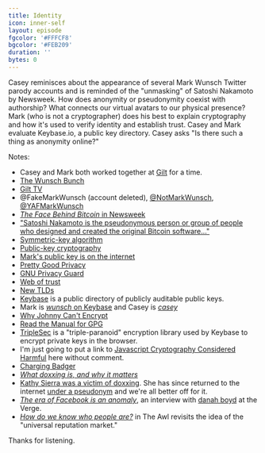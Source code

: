 ```yaml
---
title: Identity
icon: inner-self
layout: episode
fgcolor: '#FFFCF8'
bgcolor: '#FEB209'
duration: ''
bytes: 0
---
```


Casey reminisces about the appearance of several Mark Wunsch Twitter parody
accounts and is reminded of the "unmasking" of Satoshi Nakamoto by Newsweek.
How does anonymity or pseudonymity coexist with authorship? What connects our
virtual avatars to our physical presence? Mark (who is not a cryptographer)
does his best to explain cryptography and how it's used to verify identity and
establish trust. Casey and Mark evaluate Keybase.io, a public key directory.
Casey asks "Is there such a thing as anonymity online?"

Notes:

+ Casey and Mark both worked together at [Gilt](http://www.gilt.com/invite/markwunsch) for a time.
+ [The Wunsch Bunch](https://www.facebook.com/wunschbunch)
+ [Gilt TV](http://www.youtube.com/playlist?list=PLA8355407C2F44FA4)
+ @FakeMarkWunsch (account deleted), [@NotMarkWunsch](https://twitter.com/notmarkwunsch), [@YAFMarkWunsch](https://twitter.com/yafmarkwunsch)
+ [*The Face Behind Bitcoin* in Newsweek](http://mag.newsweek.com/2014/03/14/bitcoin-satoshi-nakamoto.html)
+ ["Satoshi Nakamoto is the pseudonymous person or group of people who designed and created the original Bitcoin software..."](https://en.bitcoin.it/wiki/Satoshi_Nakamoto)
+ [Symmetric-key algorithm](http://en.wikipedia.org/wiki/Symmetric-key_algorithm)
+ [Public-key cryptography](http://en.wikipedia.org/wiki/Public-key_cryptography)
+ [Mark's public key is on the internet](http://pgp.mit.edu/pks/lookup?op=vindex&search=0x9E26C63ADC756EEF)
+ [Pretty Good Privacy](http://en.wikipedia.org/wiki/Pretty_Good_Privacy)
+ [GNU Privacy Guard](http://www.gnupg.org/)
+ [Web of trust](http://en.wikipedia.org/wiki/Web_of_trust)
+ [New TLDs](http://newgtlds.icann.org/en/)
+ [Keybase](https://keybase.io/) is a public directory of publicly auditable public keys.
+ Mark is [*wunsch* on Keybase](https://keybase.io/wunsch) and Casey is [*casey*](https://keybase.io/casey)
+ [Why Johnny Can't Encrypt](https://www.usenix.org/legacy/events/sec99/whitten.html)
+ [Read the Manual for GPG](http://www.gnupg.org/documentation/manuals/gnupg/)
+ [TripleSec](https://keybase.io/triplesec/triplesec_now_in_python.html) is a "triple-paranoid" encryption library used by Keybase to encrypt private keys in the browser.
+ I'm just going to put a link to [Javascript Cryptography Considered Harmful](http://www.matasano.com/articles/javascript-cryptography/) here without comment.
+ [Charging Badger](http://gatherer.wizards.com/Pages/Card/Details.aspx?name=Charging+Badger)
+ [*What doxxing is, and why it matters*](http://www.economist.com/blogs/economist-explains/2014/03/economist-explains-9)
+ [Kathy Sierra was a victim of doxxing](http://en.wikipedia.org/wiki/Kathy_Sierra#Harassment). She has since returned to the internet [under a pseudonym](http://seriouspony.com/about/) and we're all better off for it.
+ [*The era of Facebook is an anomaly*](http://www.theverge.com/2014/3/13/5488558/danah-boyd-interview-the-era-of-facebook-is-an-anomaly), an interview with [danah boyd](http://www.danah.org/name.html) at the Verge.
+ [*How do we know who people are?*](http://www.theawl.com/2014/03/how-do-we-know-who-people-are) in The Awl revisits the idea of the "universal reputation market."

Thanks for listening.

